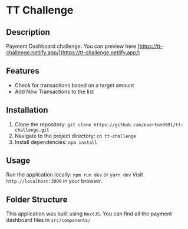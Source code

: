 # TT Challenge

## Description

Payment Dashboard challenge.
You can preview here [https://tt-challenge.netlify.app/](https://tt-challenge.netlify.app/)

## Features

- Check for transactions based on a target amount
- Add New Transactions to the list

## Installation

1. Clone the repository:
   `git clone https://github.com/everton0991/tt-challenge.git`
2. Navigate to the project directory:
   `cd tt-challenge`
3. Install dependencies:
   `npm install`

## Usage

Run the application locally:
`npm run dev` or `yarn dev`
Visit `http://localhost:3000` in your browser.

## Folder Structure

This application was built using `NextJS`.
You can find all the payment dashboard files in `src/components/`
